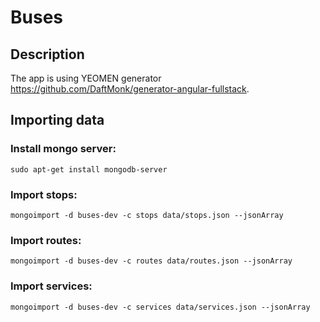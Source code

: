 Buses
=====

## Description
The app is using YEOMEN generator https://github.com/DaftMonk/generator-angular-fullstack.

## Importing data

### Install mongo server:

```sudo apt-get install mongodb-server```

### Import stops:

```mongoimport -d buses-dev -c stops data/stops.json --jsonArray```

### Import routes:

```mongoimport -d buses-dev -c routes data/routes.json --jsonArray```

### Import services:

```mongoimport -d buses-dev -c services data/services.json --jsonArray```
